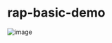 # rap-basic-demo

![image](https://github.com/user-attachments/assets/384043db-774e-4816-8664-12b48259276e)

